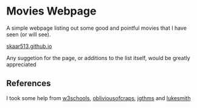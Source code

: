 # Movies Webpage
A simple webpage listing out some good and pointful movies that I have seen (or will see).
<p><a href=https://skaar513.github.io>skaar513.github.io</a></p>
Any suggetion for the page, or additions to the list itself, would be greatly appreciated

## References
I took some help from 
<a href=https://w3schools.com/css>w3schools</a>, 
<a href=https://camo.githubusercontent.com/9297eb33015795689442bca39f2381dc15861aeacc13abde2611f4fe391a8cf6/68747470733a2f2f692e6962622e636f2f534b62546b6a512f31322e706e67>obliviousofcraps</a>, 
<a href=https://jgthms.com/web-design-in-4-minutes>jgthms</a> and 
<a href=https://lukesmith.xyz>lukesmith</a>
